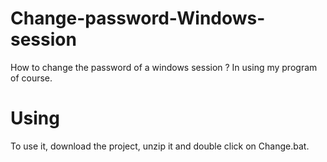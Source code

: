 # Change-password-Windows-session
How to change the password of a windows session ? In using my program of course.

# Using
To use it, download the project, unzip it and double click on Change.bat.
